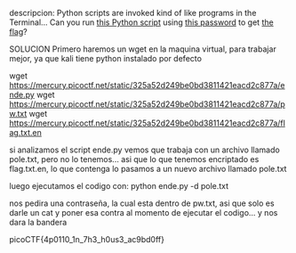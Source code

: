 descripcion:
Python scripts are invoked kind of like programs in the Terminal... Can you run [this Python script](https://mercury.picoctf.net/static/325a52d249be0bd3811421eacd2c877a/ende.py) using [this password](https://mercury.picoctf.net/static/325a52d249be0bd3811421eacd2c877a/pw.txt) to get [the flag](https://mercury.picoctf.net/static/325a52d249be0bd3811421eacd2c877a/flag.txt.en)?

SOLUCION
Primero haremos un wget en la maquina virtual, para trabajar mejor, ya que kali tiene python instalado por defecto

wget https://mercury.picoctf.net/static/325a52d249be0bd3811421eacd2c877a/ende.py
wget https://mercury.picoctf.net/static/325a52d249be0bd3811421eacd2c877a/pw.txt
wget https://mercury.picoctf.net/static/325a52d249be0bd3811421eacd2c877a/flag.txt.en

si analizamos el script ende.py vemos que trabaja con un archivo llamado pole.txt, pero no lo tenemos... asi que lo que tenemos encriptado es flag.txt.en, lo que contenga lo pasamos a un nuevo archivo llamado pole.txt

luego ejecutamos el codigo con: python ende.py -d pole.txt

nos pedira una contraseña, la cual esta dentro de pw.txt, asi que solo es darle un cat y poner esa contra al momento de ejecutar el codigo... y nos dara la bandera

picoCTF{4p0110_1n_7h3_h0us3_ac9bd0ff}